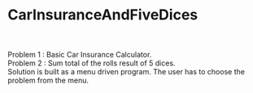 # CarInsuranceAndFiveDices
<br/><br/>
Problem 1 : Basic Car Insurance Calculator.
<br/>
Problem 2 : Sum total of the rolls result of 5 dices.
<br/>
Solution is built as a menu driven program. The user has to choose the problem from the menu.
